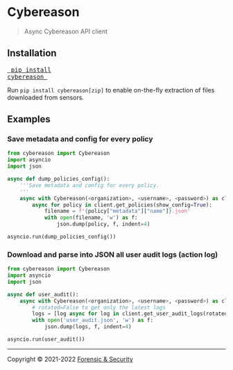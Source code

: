 # Cybereason

> Async Cybereason API client


## Installation

<a href="https://pypi.org/project/cybereason/"><pre>
pip install cybereason
</pre></a>

Run `pip install cybereason[zip]` to enable on-the-fly extraction of files
downloaded from sensors.

## Examples

### Save metadata and config for every policy
```python
from cybereason import Cybereason
import asyncio
import json

async def dump_policies_config():
    '''Save metadata and config for every policy.
    '''
    async with Cybereason(<organization>, <username>, <password>) as client:
        async for policy in client.get_policies(show_config=True):
            filename = f'{policy["metadata"]["name"]}.json'
            with open(filename, 'w') as f:
                json.dump(policy, f, indent=4)

asyncio.run(dump_policies_config())
```

### Download and parse into JSON all user audit logs (action log)
```python
from cybereason import Cybereason
import asyncio
import json

async def user_audit():
    async with Cybereason(<organization>, <username>, <password>) as client:
        # rotated=False to get only the latest logs
        logs = [log async for log in client.get_user_audit_logs(rotated=True)]
        with open('user_audit.json', 'w') as f:
            json.dump(logs, f, indent=4)

asyncio.run(user_audit())
```

---

Copyright &copy; 2021-2022 [Forensic & Security](https://forensic-security.com/)
